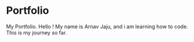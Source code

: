 # Portfolio
My Portfolio. Hello ! My name is Arnav Jaju, and i am learning how to code. This is my journey so far.
